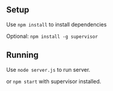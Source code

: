 Setup
-----
Use `npm install` to install dependencies

Optional: `npm install -g supervisor`

Running
-------
Use `node server.js` to run server. 

or `npm start` with supervisor installed.